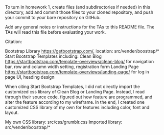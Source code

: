 To turn in homework 1, create files (and subdirectories if needed) in
this directory, add and commit those files to your cloned repository,
and push your commit to your bare repository on GitHub.

Add any general notes or instructions for the TAs to this README file.
The TAs will read this file before evaluating your work.


Citation:

Bootstrap Library	https://getbootstrap.com/, 	location: src/vender/boostrap/*
Start Bootstrap Templates including:
	Clean Blog	https://startbootstrap.com/template-overviews/clean-blog/
		for navigation bar, row and column width setting, registration form
	Landing Page	https://startbootstrap.com/template-overviews/landing-page/
		for log in page UI, heading design

When citing Start Bootstrap Templates, I did not directly import the 
customized css library of Clean Blog or Landing Page. Instead, I read
through their source code, figured out how feature are programmed, and
alter the feature according to my wireframe. In the end, I created one
customized CSS library of my own for features including color, font and
layout.

My own CSS library: src/css/grumblr.css
Imported library: src/vender/boostrap/*

